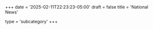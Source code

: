 +++
date = '2025-02-11T22:23:23-05:00'
draft = false
title = 'National News'

type = 'subcategory'
+++

